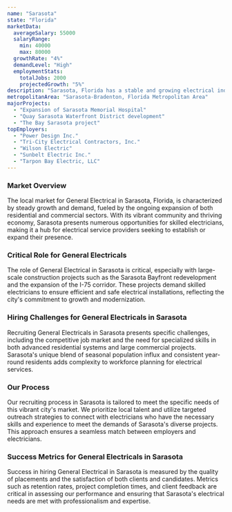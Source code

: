 ```yaml
---
name: "Sarasota"
state: "Florida"
marketData:
  averageSalary: 55000
  salaryRange:
    min: 40000
    max: 80000
  growthRate: "4%"
  demandLevel: "High"
  employmentStats:
    totalJobs: 2000
    projectedGrowth: "5%"
description: "Sarasota, Florida has a stable and growing electrical industry with a multitude of opportunities for both entry-level and experienced professionals."
metropolitanArea: "Sarasota-Bradenton, Florida Metropolitan Area"
majorProjects:
  - "Expansion of Sarasota Memorial Hospital"
  - "Quay Sarasota Waterfront District development"
  - "The Bay Sarasota project"
topEmployers:
  - "Power Design Inc."
  - "Tri-City Electrical Contractors, Inc."
  - "Wilson Electric"
  - "Sunbelt Electric Inc."
  - "Tarpon Bay Electric, LLC"
---
```


### Market Overview
The local market for General Electrical in Sarasota, Florida, is characterized by steady growth and demand, fueled by the ongoing expansion of both residential and commercial sectors. With its vibrant community and thriving economy, Sarasota presents numerous opportunities for skilled electricians, making it a hub for electrical service providers seeking to establish or expand their presence.

### Critical Role for General Electricals
The role of General Electrical in Sarasota is critical, especially with large-scale construction projects such as the Sarasota Bayfront redevelopment and the expansion of the I-75 corridor. These projects demand skilled electricians to ensure efficient and safe electrical installations, reflecting the city's commitment to growth and modernization.

### Hiring Challenges for General Electricals in Sarasota
Recruiting General Electricals in Sarasota presents specific challenges, including the competitive job market and the need for specialized skills in both advanced residential systems and large commercial projects. Sarasota's unique blend of seasonal population influx and consistent year-round residents adds complexity to workforce planning for electrical services.

### Our Process
Our recruiting process in Sarasota is tailored to meet the specific needs of this vibrant city's market. We prioritize local talent and utilize targeted outreach strategies to connect with electricians who have the necessary skills and experience to meet the demands of Sarasota's diverse projects. This approach ensures a seamless match between employers and electricians.

### Success Metrics for General Electricals in Sarasota
Success in hiring General Electrical in Sarasota is measured by the quality of placements and the satisfaction of both clients and candidates. Metrics such as retention rates, project completion times, and client feedback are critical in assessing our performance and ensuring that Sarasota's electrical needs are met with professionalism and expertise.
